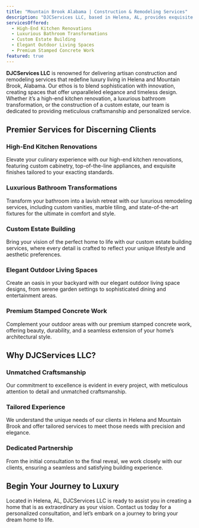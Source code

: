 ```yaml
---
title: "Mountain Brook Alabama | Construction & Remodeling Services"
description: "DJCServices LLC, based in Helena, AL, provides exquisite construction and remodeling services throughout Helena and Mountain Brook, Alabama, crafting luxurious living spaces that embody sophistication and timeless elegance."
servicesOffered:
  - High-End Kitchen Renovations
  - Luxurious Bathroom Transformations
  - Custom Estate Building
  - Elegant Outdoor Living Spaces
  - Premium Stamped Concrete Work
featured: true
---
```


**DJCServices LLC** is renowned for delivering artisan construction and remodeling services that redefine luxury living in Helena and Mountain Brook, Alabama. Our ethos is to blend sophistication with innovation, creating spaces that offer unparalleled elegance and timeless design. Whether it’s a high-end kitchen renovation, a luxurious bathroom transformation, or the construction of a custom estate, our team is dedicated to providing meticulous craftsmanship and personalized service.

## Premier Services for Discerning Clients

### High-End Kitchen Renovations

Elevate your culinary experience with our high-end kitchen renovations, featuring custom cabinetry, top-of-the-line appliances, and exquisite finishes tailored to your exacting standards.

### Luxurious Bathroom Transformations

Transform your bathroom into a lavish retreat with our luxurious remodeling services, including custom vanities, marble tiling, and state-of-the-art fixtures for the ultimate in comfort and style.

### Custom Estate Building

Bring your vision of the perfect home to life with our custom estate building services, where every detail is crafted to reflect your unique lifestyle and aesthetic preferences.

### Elegant Outdoor Living Spaces

Create an oasis in your backyard with our elegant outdoor living space designs, from serene garden settings to sophisticated dining and entertainment areas.

### Premium Stamped Concrete Work

Complement your outdoor areas with our premium stamped concrete work, offering beauty, durability, and a seamless extension of your home’s architectural style.

## Why DJCServices LLC?

### Unmatched Craftsmanship

Our commitment to excellence is evident in every project, with meticulous attention to detail and unmatched craftsmanship.

### Tailored Experience

We understand the unique needs of our clients in Helena and Mountain Brook and offer tailored services to meet those needs with precision and elegance.

### Dedicated Partnership

From the initial consultation to the final reveal, we work closely with our clients, ensuring a seamless and satisfying building experience.

## Begin Your Journey to Luxury

Located in Helena, AL, DJCServices LLC is ready to assist you in creating a home that is as extraordinary as your vision. Contact us today for a personalized consultation, and let’s embark on a journey to bring your dream home to life.
